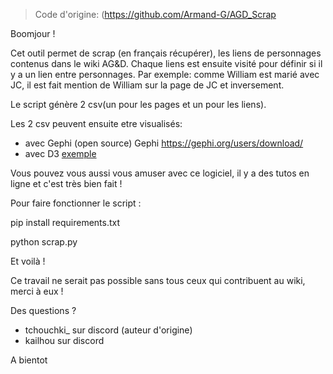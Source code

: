 > Code d'origine: (https://github.com/Armand-G/AGD_Scrap

Boomjour !

Cet outil permet de scrap (en français récupérer), les liens de personnages contenus dans le wiki AG&D.
Chaque liens est ensuite visité pour définir si il y a un lien entre personnages.
Par exemple: comme William est marié avec JC, il est fait mention de William sur la page de JC et inversement.

Le script génère 2 csv(un pour les pages et un pour les liens).

Les 2 csv peuvent ensuite etre visualisés:
 - avec Gephi (open source) Gephi https://gephi.org/users/download/
 - avec D3 [exemple](https://observablehq.com/d/23181d191ff327d5)

Vous pouvez vous aussi vous amuser avec ce logiciel, il y a des tutos en ligne et c'est très bien fait !

Pour faire fonctionner le script : 

pip install requirements.txt

python scrap.py

Et voilà !

Ce travail ne serait pas possible sans tous ceux qui contribuent au wiki, merci à eux !

Des questions ? 
 - tchouchki_ sur discord (auteur d'origine)
 - kailhou sur discord

A bientot
